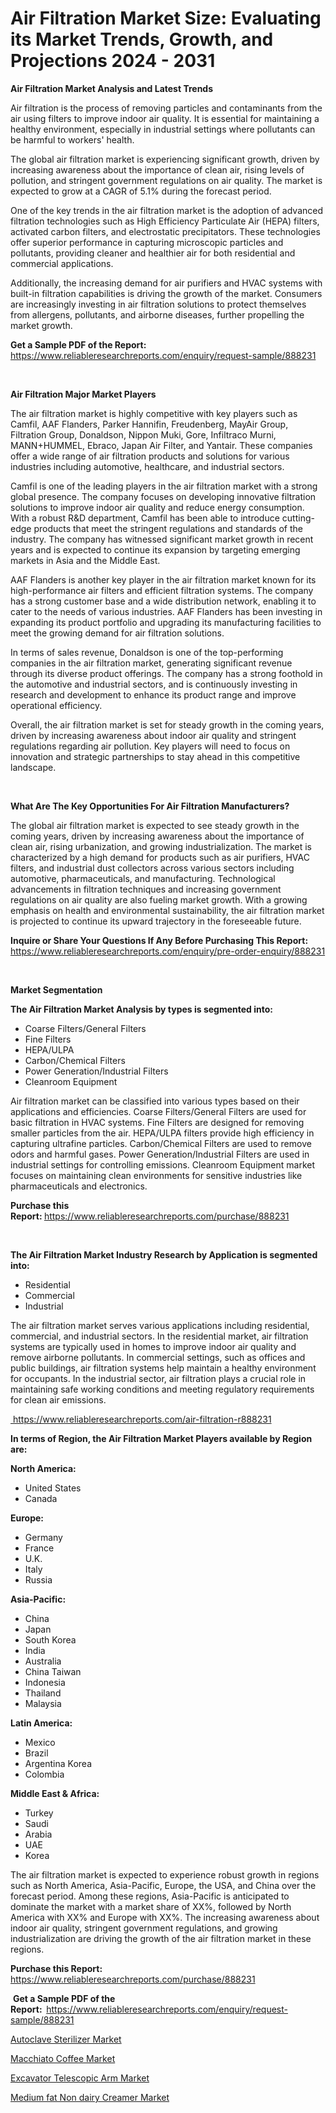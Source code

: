 <p><h1>Air Filtration Market Size: Evaluating its Market Trends, Growth, and Projections 2024 - 2031</h1></p><p><strong>Air Filtration Market Analysis and Latest Trends</strong></p>
<p><p>Air filtration is the process of removing particles and contaminants from the air using filters to improve indoor air quality. It is essential for maintaining a healthy environment, especially in industrial settings where pollutants can be harmful to workers' health.</p><p>The global air filtration market is experiencing significant growth, driven by increasing awareness about the importance of clean air, rising levels of pollution, and stringent government regulations on air quality. The market is expected to grow at a CAGR of 5.1% during the forecast period.</p><p>One of the key trends in the air filtration market is the adoption of advanced filtration technologies such as High Efficiency Particulate Air (HEPA) filters, activated carbon filters, and electrostatic precipitators. These technologies offer superior performance in capturing microscopic particles and pollutants, providing cleaner and healthier air for both residential and commercial applications.</p><p>Additionally, the increasing demand for air purifiers and HVAC systems with built-in filtration capabilities is driving the growth of the market. Consumers are increasingly investing in air filtration solutions to protect themselves from allergens, pollutants, and airborne diseases, further propelling the market growth.</p></p>
<p><strong>Get a Sample PDF of the Report:&nbsp;</strong> <a href="https://www.reliableresearchreports.com/enquiry/request-sample/888231">https://www.reliableresearchreports.com/enquiry/request-sample/888231</a></p>
<p>&nbsp;</p>
<p><strong>Air Filtration Major Market Players</strong></p>
<p><p>The air filtration market is highly competitive with key players such as Camfil, AAF Flanders, Parker Hannifin, Freudenberg, MayAir Group, Filtration Group, Donaldson, Nippon Muki, Gore, Infiltraco Murni, MANN+HUMMEL, Ebraco, Japan Air Filter, and Yantair. These companies offer a wide range of air filtration products and solutions for various industries including automotive, healthcare, and industrial sectors.</p><p>Camfil is one of the leading players in the air filtration market with a strong global presence. The company focuses on developing innovative filtration solutions to improve indoor air quality and reduce energy consumption. With a robust R&D department, Camfil has been able to introduce cutting-edge products that meet the stringent regulations and standards of the industry. The company has witnessed significant market growth in recent years and is expected to continue its expansion by targeting emerging markets in Asia and the Middle East.</p><p>AAF Flanders is another key player in the air filtration market known for its high-performance air filters and efficient filtration systems. The company has a strong customer base and a wide distribution network, enabling it to cater to the needs of various industries. AAF Flanders has been investing in expanding its product portfolio and upgrading its manufacturing facilities to meet the growing demand for air filtration solutions.</p><p>In terms of sales revenue, Donaldson is one of the top-performing companies in the air filtration market, generating significant revenue through its diverse product offerings. The company has a strong foothold in the automotive and industrial sectors, and is continuously investing in research and development to enhance its product range and improve operational efficiency.</p><p>Overall, the air filtration market is set for steady growth in the coming years, driven by increasing awareness about indoor air quality and stringent regulations regarding air pollution. Key players will need to focus on innovation and strategic partnerships to stay ahead in this competitive landscape.</p></p>
<p>&nbsp;</p>
<p><strong>What Are The Key Opportunities For Air Filtration Manufacturers?</strong></p>
<p><p>The global air filtration market is expected to see steady growth in the coming years, driven by increasing awareness about the importance of clean air, rising urbanization, and growing industrialization. The market is characterized by a high demand for products such as air purifiers, HVAC filters, and industrial dust collectors across various sectors including automotive, pharmaceuticals, and manufacturing. Technological advancements in filtration techniques and increasing government regulations on air quality are also fueling market growth. With a growing emphasis on health and environmental sustainability, the air filtration market is projected to continue its upward trajectory in the foreseeable future.</p></p>
<p><strong>Inquire or Share Your Questions If Any Before Purchasing This Report:</strong> <a href="https://www.reliableresearchreports.com/enquiry/pre-order-enquiry/888231">https://www.reliableresearchreports.com/enquiry/pre-order-enquiry/888231</a></p>
<p>&nbsp;</p>
<p><strong>Market Segmentation</strong></p>
<p><strong>The Air Filtration Market Analysis by types is segmented into:</strong></p>
<p><ul><li>Coarse Filters/General Filters</li><li>Fine Filters</li><li>HEPA/ULPA</li><li>Carbon/Chemical Filters</li><li>Power Generation/Industrial Filters</li><li>Cleanroom Equipment</li></ul></p>
<p><p>Air filtration market can be classified into various types based on their applications and efficiencies. Coarse Filters/General Filters are used for basic filtration in HVAC systems. Fine Filters are designed for removing smaller particles from the air. HEPA/ULPA filters provide high efficiency in capturing ultrafine particles. Carbon/Chemical Filters are used to remove odors and harmful gases. Power Generation/Industrial Filters are used in industrial settings for controlling emissions. Cleanroom Equipment market focuses on maintaining clean environments for sensitive industries like pharmaceuticals and electronics.</p></p>
<p><strong>Purchase this Report:&nbsp;</strong><a href="https://www.reliableresearchreports.com/purchase/888231">https://www.reliableresearchreports.com/purchase/888231</a></p>
<p>&nbsp;</p>
<p><strong>The Air Filtration Market Industry Research by Application is segmented into:</strong></p>
<p><ul><li>Residential</li><li>Commercial</li><li>Industrial</li></ul></p>
<p><p>The air filtration market serves various applications including residential, commercial, and industrial sectors. In the residential market, air filtration systems are typically used in homes to improve indoor air quality and remove airborne pollutants. In commercial settings, such as offices and public buildings, air filtration systems help maintain a healthy environment for occupants. In the industrial sector, air filtration plays a crucial role in maintaining safe working conditions and meeting regulatory requirements for clean air emissions.</p></p>
<p><a href="https://www.reliableresearchreports.com/air-filtration-r888231">&nbsp;https://www.reliableresearchreports.com/air-filtration-r888231</a></p>
<p><strong>In terms of Region, the Air Filtration Market Players available by Region are:</strong></p>
<p>
    <p> <strong> North America: </strong>
        <ul>
            <li>United States</li>
            <li>Canada</li>
        </ul>
        </p> 
    <p> <strong> Europe: </strong>
        <ul>
            <li>Germany</li>
            <li>France</li>
            <li>U.K.</li>
            <li>Italy</li>
            <li>Russia</li>
        </ul>
        </p> 
    <p> <strong> Asia-Pacific: </strong>
        <ul>
            <li>China</li>
            <li>Japan</li>
            <li>South Korea</li>
            <li>India</li>
            <li>Australia</li>
            <li>China Taiwan</li>
            <li>Indonesia</li>
            <li>Thailand</li>
            <li>Malaysia</li>
        </ul>
        </p> 
    <p> <strong> Latin America: </strong>
        <ul>
            <li>Mexico</li>
            <li>Brazil</li>
            <li>Argentina Korea</li>
            <li>Colombia</li>
        </ul>
        </p> 
    <p> <strong> Middle East & Africa: </strong>
        <ul>
            <li>Turkey</li>
            <li>Saudi</li>
            <li>Arabia</li>
            <li>UAE</li>
            <li>Korea</li>
        </ul>
    </p>
    </p>
<p><p>The air filtration market is expected to experience robust growth in regions such as North America, Asia-Pacific, Europe, the USA, and China over the forecast period. Among these regions, Asia-Pacific is anticipated to dominate the market with a market share of XX%, followed by North America with XX% and Europe with XX%. The increasing awareness about indoor air quality, stringent government regulations, and growing industrialization are driving the growth of the air filtration market in these regions.</p></p>
<p><strong>Purchase this Report: </strong><a href="https://www.reliableresearchreports.com/purchase/888231">https://www.reliableresearchreports.com/purchase/888231</a></p>
<p>&nbsp;<strong>Get a Sample PDF of the Report:&nbsp;&nbsp;</strong><a href="https://www.reliableresearchreports.com/enquiry/request-sample/888231">https://www.reliableresearchreports.com/enquiry/request-sample/888231</a></p>
<p><strong></strong></p>
<p><p><a href="https://shimmer-gardenia-37a.notion.site/Autoclave-Sterilizer-Market-Size-and-Market-Trends-Complete-Industry-Overview-2024-to-2031-93c2b68b60884e7b93779b5dfc8e45fd">Autoclave Sterilizer Market</a></p><p><a href="https://www.linkedin.com/pulse/macchiato-coffee-market-insight-trends-growth-forecasted-from-iavwc?trackingId=bflKGBrYKKuhdjybIrL0rw%3D%3D">Macchiato Coffee Market</a></p><p><a href="https://view.publitas.com/reportprime-1/excavator-telescopic-arm-market-size-reveals-the-best-marketing-channels-in-global-industry/">Excavator Telescopic Arm Market</a></p><p><a href="https://www.linkedin.com/pulse/medium-fat-non-dairy-creamer-market-size-trends-complete-industry-favsf?trackingId=zCEp83mVmqRRRY1XeCwF%2Fw%3D%3D">Medium fat Non dairy Creamer Market</a></p></p>